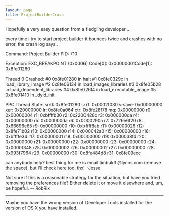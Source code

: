```yaml
---
layout: page
title: ProjectBuilderCrash
---
```


Hopefully a very easy question from a fledgling developer...

every time i try to start project builder it bounces twice and crashes with no error.  the crash log says..

Command:    Project Builder
PID:        710

Exception:  EXC_BREAKPOINT (0x0006)
Code[0]:    0x00000001Code[1]:    0x8fe01280

Thread 0 Crashed:
 #0   0x8fe01280 in halt
 #1   0x8fe0329c in load_library_image
 #2   0x8fe06134 in load_images_libraries
 #3   0x8fe05b28 in load_dependent_libraries
 #4   0x8fe026f4 in load_executable_image
 #5   0x8fe01410 in _dyld_init

PPC Thread State:
  srr0: 0x8fe01280 srr1: 0x0002f030                vrsave: 0x00000000
   xer: 0x20000000   lr: 0x8fe0a064  ctr: 0x8fe28f78   mq: 0x00000000
    r0: 0x00000004   r1: 0xbffffb30   r2: 0x2200428c   r3: 0x000000da
    r4: 0x00000000   r5: 0x000000da   r6: 0x0000290a   r7: 0x726e6f20
    r8: 0x66696c65   r9: 0x00000000  r10: 0xbffff8ab  r11: 0x00000026
   r12: 0x8fe71b02  r13: 0x00000000  r14: 0x000042a0  r15: 0x00000000
   r16: 0xbffffe34  r17: 0x00000001  r18: 0x00000000  r19: 0x000038f4
   r20: 0x00000000  r21: 0x00000000  r22: 0x00000000  r23: 0x00000000
   r24: 0x0000f348  r25: 0x00000002  r26: 0x00000002  r27: 0x00000000
   r28: 0x993f7964  r29: 0x00000000  r30: 0x8fe484d8  r31: 0x8fe09ecc


can anybody help?  best thing for me is email timbuk3 @lycos.com (remove the space), but i'll check here too.  thx!
-Jesse

Not sure if this is a reasonable strategy for the situation, but have you tried removing the preferences file? Either delete it or move it elsewhere and, um, be hopeful. -- RobRix

----
Maybe you have the wrong version of Developer Tools installed for the version of OS X you have installed.

